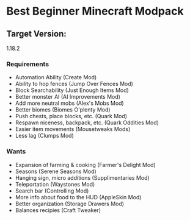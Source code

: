 # Best Beginner Minecraft Modpack

## Target Version:
1.18.2

### Requirements
- Automation Ability (Create Mod)
- Ability to hop fences (Jump Over Fences Mod)
- Block Searchability (Just Enough Items Mod)
- Better monster AI (AI Improvements Mod)
- Add more neutral mobs (Alex's Mobs Mod)
- Better biomes (Biomes O'plenty Mod)
- Push chests, place blocks, etc. (Quark Mod)
- Respawn niceness, backpack, etc. (Quark Oddities Mod)
- Easier item movements (Mousetweaks Mods)
- Less lag (Clumps Mod)


### Wants
- Expansion of farming & cooking (Farmer's Delight Mod)
- Seasons (Serene Seasons Mod)
- Hanging sign, micro additions (Supplimentaries Mod)
- Teleportation (Waystones Mod)
- Search bar (Controlling Mod)
- More info about food to the HUD (AppleSkin Mod)
- Better organization (Storage Drawers Mod)
- Balances recipies (Craft Tweaker)
